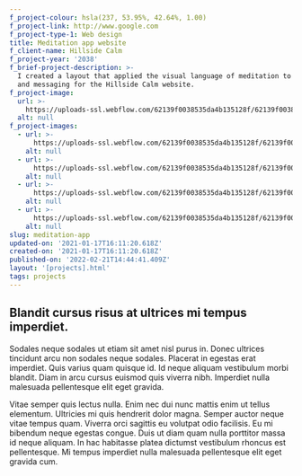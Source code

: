 ```yaml
---
f_project-colour: hsla(237, 53.95%, 42.64%, 1.00)
f_project-link: http://www.google.com
f_project-type-1: Web design
title: Meditation app website
f_client-name: Hillside Calm
f_project-year: '2038'
f_brief-project-description: >-
  I created a layout that applied the visual language of meditation to the brand
  and messaging for the Hillside Calm website.
f_project-image:
  url: >-
    https://uploads-ssl.webflow.com/62139f0038535da4b135128f/62139f0038535d7fde3512a3_5fa3087f7a7638e3925f0272_Blue-mountains.jpeg
  alt: null
f_project-images:
  - url: >-
      https://uploads-ssl.webflow.com/62139f0038535da4b135128f/62139f0038535d52d535129e_5fa30889fb33792e32e2dff0_Blue-color.jpeg
    alt: null
  - url: >-
      https://uploads-ssl.webflow.com/62139f0038535da4b135128f/62139f0038535d16533512a2_5fa30889591e033a1a45ee89_Blue-eye.jpeg
    alt: null
  - url: >-
      https://uploads-ssl.webflow.com/62139f0038535da4b135128f/62139f0038535d27153512a1_5fa30888243554d0cb14c4e2_Rainbow.jpeg
    alt: null
  - url: >-
      https://uploads-ssl.webflow.com/62139f0038535da4b135128f/62139f0038535dab5e351295_5fa308d4e380995fb46ecd27_Red-color.jpeg
    alt: null
slug: meditation-app
updated-on: '2021-01-17T16:11:20.618Z'
created-on: '2021-01-17T16:11:20.618Z'
published-on: '2022-02-21T14:44:41.409Z'
layout: '[projects].html'
tags: projects
---
```


Blandit cursus risus at ultrices mi tempus imperdiet.
-----------------------------------------------------

Sodales neque sodales ut etiam sit amet nisl purus in. Donec ultrices tincidunt arcu non sodales neque sodales. Placerat in egestas erat imperdiet. Quis varius quam quisque id. Id neque aliquam vestibulum morbi blandit. Diam in arcu cursus euismod quis viverra nibh. Imperdiet nulla malesuada pellentesque elit eget gravida.

Vitae semper quis lectus nulla. Enim nec dui nunc mattis enim ut tellus elementum. Ultricies mi quis hendrerit dolor magna. Semper auctor neque vitae tempus quam. Viverra orci sagittis eu volutpat odio facilisis. Eu mi bibendum neque egestas congue. Duis ut diam quam nulla porttitor massa id neque aliquam. In hac habitasse platea dictumst vestibulum rhoncus est pellentesque. Mi tempus imperdiet nulla malesuada pellentesque elit eget gravida cum.
